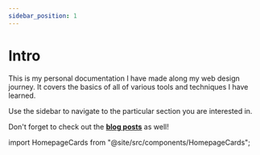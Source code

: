 ```yaml
---
sidebar_position: 1
---
```


# Intro

This is my personal documentation I have made along my web design journey. It covers the basics of all of various tools and techniques I have learned.

Use the sidebar to navigate to the particular section you are interested in.

Don't forget to check out the **[blog posts](/blog)** as well!

import HomepageCards from "@site/src/components/HomepageCards";

<HomepageCards />
